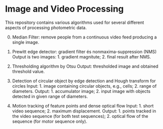 # Image and Video Processing
This repository contains various algorithms used for several different aspects of processing photometric data.

0. Median Filter: remove people from a continuous video feed producing a single image.

1. Prewitt edge detector: gradient filter és nonmaxima-suppression (NMS)
Output is two images: 1. gradient magnitute; 2. final result after NMS.

2. Thresholding algorithm by Otsu
Output: thresholded image and obtained threshold value.

3. Detection of circular object by edge detection and Hough transform for circles
Input: 1. image containing circular objects, e.g., cells; 2. range of diameters. Output: 1. accumulator image; 2. input image with objects detected in given range of diameters.

4. Motion tracking of feature points and dense optical flow
Input: 1. short video sequence; 2. maximum displacement.
Output: 1. points tracked in the video sequence (for both test sequences); 2. optical flow of the sequence (for motor sequence only).
